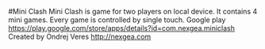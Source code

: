 #Mini Clash
Mini Clash is game for two players on local device. It contains 4 mini games. Every game is controlled by single touch.
Google play https://play.google.com/store/apps/details?id=com.nexgea.miniclash<br>
Created by Ondrej Veres  http://nexgea.com
